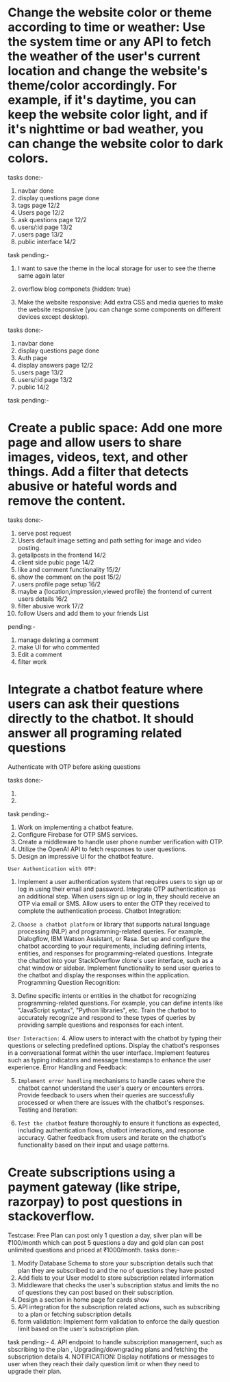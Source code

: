 # Change the website color or theme according to time or weather: Use the system time or any API to fetch the weather of the user's current location and change the website's theme/color accordingly. For example, if it's daytime, you can keep the website color light, and if it's nighttime or bad weather, you can change the website color to dark colors.

tasks done:-

1. navbar done
2. display questions page done
3. tags page 12/2
4. Users page 12/2
5. ask questions page 12/2
6. users/:id page 13/2
7. users page 13/2
8. public interface 14/2

task pending:-

1. I want to save the theme in the local storage for user to see the theme same again later

5. overflow blog componets {hidden: true}

6. Make the website responsive: Add extra CSS and media queries to make the website responsive (you can change some components on different devices except desktop).

tasks done:-

1. navbar done
2. display questions page done
3. Auth page
4. display answers page 12/2
5. users page 13/2
6. users/:id page 13/2
7. public 14/2

task pending:-

# Create a public space: Add one more page and allow users to share images, videos, text, and other things. Add a filter that detects abusive or hateful words and remove the content.

tasks done:-

1. serve post request
2. Users default image setting and path setting for image and video posting.
3. getallposts in the frontend 14/2
4. client side pubic page 14/2
5. like and comment functionality 15/2/
6. show the comment on the post 15/2/
7. users profile page setup 16/2
8. maybe a {location,impression,viewed profile} the frontend of current users details 16/2
5. filter abusive work 17/2
6. follow Users and add them to your friends List

pending:-
1. manage deleting a comment
2. make UI for who commented 
3. Edit a comment 
4. filter work 

# Integrate a chatbot feature where users can ask their questions directly to the chatbot. It should answer all programing related questions

Authenticate with OTP before asking questions

tasks done:-

1.
2.

task pending:-
1. Work on implementing a chatbot feature.
2. Configure Firebase for OTP SMS services.
3. Create a middleware to handle user phone number verification with OTP.
4. Utilize the OpenAI API to fetch responses to user questions.
5. Design an impressive UI for the chatbot feature.

`User Authentication with OTP:`

1. Implement a user authentication system that requires users to sign up or log in using their email and password.
   Integrate OTP authentication as an additional step. When users sign up or log in, they should receive an OTP via email or SMS.
   Allow users to enter the OTP they received to complete the authentication process.
   Chatbot Integration:

2. `Choose a chatbot platform` or library that supports natural language processing (NLP) and programming-related queries. For example, Dialogflow, IBM Watson Assistant, or Rasa.
   Set up and configure the chatbot according to your requirements, including defining intents, entities, and responses for programming-related questions.
   Integrate the chatbot into your StackOverflow clone's user interface, such as a chat window or sidebar.
   Implement functionality to send user queries to the chatbot and display the responses within the application.
   Programming Question Recognition:

3. Define specific intents or entities in the chatbot for recognizing programming-related questions. For example, you can define intents like "JavaScript syntax", "Python libraries", etc.
   Train the chatbot to accurately recognize and respond to these types of queries by providing sample questions and responses for each intent.

`User Interaction:` 4. Allow users to interact with the chatbot by typing their questions or selecting predefined options.
Display the chatbot's responses in a conversational format within the user interface.
Implement features such as typing indicators and message timestamps to enhance the user experience.
Error Handling and Feedback:

5. `Implement error handling` mechanisms to handle cases where the chatbot cannot understand the user's query or encounters errors.
   Provide feedback to users when their queries are successfully processed or when there are issues with the chatbot's responses.
   Testing and Iteration:

6. `Test the chatbot` feature thoroughly to ensure it functions as expected, including authentication flows, chatbot interactions, and response accuracy.
   Gather feedback from users and iterate on the chatbot's functionality based on their input and usage patterns.

# Create subscriptions using a payment gateway (like stripe, razorpay) to post questions in stackoverflow.

Testcase: Free Plan can post only 1 question a day, silver plan will be ₹100/month which can post 5 questions a day and gold plan can post unlimited questions and priced at ₹1000/month.
tasks done:-

1. Modify Database Schema to store your subscription details such that plan they are subscribed to and the no of questions they have posted
2. Add fiels to your User model to store subscription related information
3. Middleware that checks the user's subscription status and limits the no of questions they can post based on their subscription.
1. Design a section in home page for cards show
2. API integration for the subscription related actions, such as subscribing to a plan or fetching subscription details
3. form validation: Implement form validation to enforce the daily question limit based on the user's subscription plan.

task pending:-
4. API endpoint to handle subscription management, such as sbscribing to the plan , Upgrading/downgrading plans and fetching the subscription details 
4. NOTIFICATION: Display notifations or messages to user when they reach their daily question limit or when they need to upgrade their plan.





